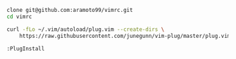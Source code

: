 ``` bash
clone git@github.com:aramoto99/vimrc.git
cd vimrc
```
``` bash
curl -fLo ~/.vim/autoload/plug.vim --create-dirs \
    https://raw.githubusercontent.com/junegunn/vim-plug/master/plug.vim
```
```
:PlugInstall
```
